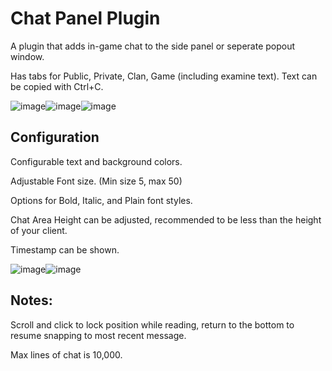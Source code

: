 # Chat Panel Plugin

A plugin that adds in-game chat to the side panel or seperate popout window. 

Has tabs for Public, Private, Clan, Game (including examine text). Text can be copied with Ctrl+C.

![image](https://github.com/Yenof/Chat-Panel/assets/122739279/0cf70f0f-879d-4328-b989-43587e80991c)![image](https://github.com/Yenof/chat-panel/assets/122739279/18919a6b-128a-4699-ae2a-436bcc29289b)![image](https://github.com/Yenof/chat-panel/assets/122739279/264de5b8-c226-491b-a467-33c1de68a2d8)









## Configuration

Configurable text and background colors. 

Adjustable Font size. (Min size 5, max 50)

Options for Bold, Italic, and Plain font styles. 

Chat Area Height can be adjusted, recommended to be less than the height of your client. 

Timestamp can be shown.


![image](https://github.com/Yenof/chat-panel/assets/122739279/8fe8964c-d0b9-4ec9-a3c2-076df34f1c95)![image](https://github.com/Yenof/chat-panel/assets/122739279/01688c70-a715-4bd5-b807-215c8b4a8df5)





## Notes:

Scroll and click to lock position while reading, return to the bottom to resume snapping to most recent message.

Max lines of chat is 10,000.
